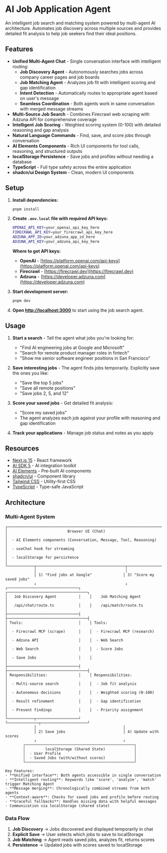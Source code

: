 # AI Job Application Agent

An intelligent job search and matching system powered by multi-agent AI architecture. Automates job discovery across multiple sources and provides detailed fit analysis to help job seekers find their ideal positions.

## Features

- **Unified Multi-Agent Chat** - Single conversation interface with intelligent routing:
  - **Job Discovery Agent** - Autonomously searches jobs across company career pages and job boards
  - **Job Matching Agent** - Analyzes job fit with intelligent scoring and gap identification
  - **Intent Detection** - Automatically routes to appropriate agent based on user's message
  - **Seamless Coordination** - Both agents work in same conversation with merged message streams
- **Multi-Source Job Search** - Combines Firecrawl web scraping with Adzuna API for comprehensive coverage
- **Intelligent Job Scoring** - Weighted scoring system (0-100) with detailed reasoning and gap analysis
- **Natural Language Commands** - Find, save, and score jobs through conversation
- **AI Elements Components** - Rich UI components for tool calls, reasoning, and structured outputs
- **localStorage Persistence** - Save jobs and profiles without needing a database
- **TypeScript** - Full type safety across the entire application
- **shadcn/ui Design System** - Clean, modern UI components

## Setup

1. **Install dependencies:**

   ```bash
   pnpm install
   ```

2. **Create `.env.local` file with required API keys:**

   ```bash
   OPENAI_API_KEY=your_openai_api_key_here
   FIRECRAWL_API_KEY=your_firecrawl_api_key_here
   ADZUNA_APP_ID=your_adzuna_app_id_here
   ADZUNA_API_KEY=your_adzuna_api_key_here
   ```

   **Where to get API keys:**
   - **OpenAI** - [https://platform.openai.com/api-keys](https://platform.openai.com/api-keys)
   - **Firecrawl** - [https://firecrawl.dev](https://firecrawl.dev)
   - **Adzuna** - [https://developer.adzuna.com](https://developer.adzuna.com)

3. **Start development server:**
   ```bash
   pnpm dev
   ```

4. **Open [http://localhost:3000](http://localhost:3000)** to start using the job search agent.

## Usage

1. **Start a search** - Tell the agent what jobs you're looking for:
   - "Find AI engineering jobs at Google and Microsoft"
   - "Search for remote product manager roles in fintech"
   - "Show me senior software engineer positions in San Francisco"

2. **Save interesting jobs** - The agent finds jobs temporarily. Explicitly save the ones you like:
   - "Save the top 5 jobs"
   - "Save all remote positions"
   - "Save jobs 2, 5, and 12"

3. **Score your saved jobs** - Get detailed fit analysis:
   - "Score my saved jobs"
   - The agent analyzes each job against your profile with reasoning and gap identification

4. **Track your applications** - Manage job status and notes as you apply

## Resources

- [Next.js 15](https://nextjs.org/) - React framework
- [AI SDK 5](https://ai-sdk.dev/) - AI integration toolkit
- [AI Elements](https://ai-sdk.dev/elements/overview) - Pre-built AI components
- [shadcn/ui](https://ui.shadcn.com/) - Component library
- [Tailwind CSS](https://tailwindcss.com/) - Utility-first CSS
- [TypeScript](https://www.typescriptlang.org/) - Type-safe JavaScript

## Architecture

### Multi-Agent System

```text
┌─────────────────────────────────────────────────────────────────────────┐
│                           Browser UI (Chat)                              │
│  - AI Elements components (Conversation, Message, Tool, Reasoning)       │
│  - useChat hook for streaming                                            │
│  - localStorage for persistence                                          │
└────────────┬────────────────────────────────────────┬────────────────────┘
             │                                        │
             │ 1) "Find jobs at Google"              │ 3) "Score my saved jobs"
             ↓                                        ↓
┌────────────────────────────────┐    ┌────────────────────────────────────┐
│   Job Discovery Agent          │    │    Job Matching Agent              │
│   /api/chat/route.ts           │    │    /api/match/route.ts             │
├────────────────────────────────┤    ├────────────────────────────────────┤
│ Tools:                         │    │ Tools:                             │
│  - Firecrawl MCP (scrape)      │    │  - Firecrawl MCP (research)        │
│  - Adzuna API                  │    │  - Web Search                      │
│  - Web Search                  │    │  - Score Jobs                      │
│  - Save Jobs                   │    │                                    │
├────────────────────────────────┤    ├────────────────────────────────────┤
│ Responsibilities:              │    │ Responsibilities:                  │
│  - Multi-source search         │    │  - Job fit analysis                │
│  - Autonomous decisions        │    │  - Weighted scoring (0-100)        │
│  - Result refinement           │    │  - Gap identification              │
│  - Present findings            │    │  - Priority assignment             │
└────────────┬───────────────────┘    └──────────────┬─────────────────────┘
             │                                       │
             │ 2) Save jobs                          │ 4) Update with scores
             ↓                                       ↓
        ┌─────────────────────────────────────────────────┐
        │         localStorage (Shared State)             │
        │  - User Profile                                 │
        │  - Saved Jobs (with/without scores)             │
        └─────────────────────────────────────────────────┘

Key Features:
- **Unified interface**: Both agents accessible in single conversation
- **Intelligent routing**: Keywords like 'score', 'analyze', 'match' trigger Matching Agent
- **Message merging**: Chronologically combined streams from both agents
- **Context-aware**: Checks for saved jobs and profile before routing
- **Graceful fallbacks**: Handles missing data with helpful messages
- Communication via localStorage (shared state)
```

### Data Flow

1. **Job Discovery** → Jobs discovered and displayed temporarily in chat
2. **Explicit Save** → User selects which jobs to save to localStorage
3. **Job Matching** → Agent reads saved jobs, analyzes fit, returns scores
4. **Persistence** → Updated jobs with scores saved to localStorage
